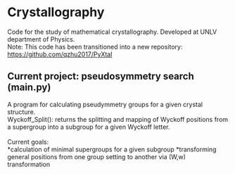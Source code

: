# Crystallography
Code for the study of mathematical crystallography. Developed at UNLV department of Physics.<br>
Note: This code has been transitioned into a new repository: 
https://github.com/qzhu2017/PyXtal<br>
## Current project: pseudosymmetry search (main.py)<br>
A program for calculating pseudymmetry groups for a given crystal structure.<br>
Wyckoff_Split(): returns the splitting and mapping of Wyckoff positions from a supergroup into a subgroup for a given Wyckoff letter.<br>
<br>
Current goals:<br>
*calculation of minimal supergroups for a given subgroup
*transforming general positions from one group setting to another via (W,w) transformation
